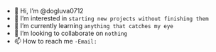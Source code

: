 - 👋 Hi, I’m @dogluva0712
- 👀 I’m interested in ```starting new projects without finishing them```
- 🌱 I’m currently learning ```anything that catches my eye```
- 💞️ I’m looking to collaborate on ```nothing```
- 📫 How to reach me ```-Email:```

<!---
dogluva0712/dogluva0712 is a ✨ special ✨ repository because its `README.md` (this file) appears on your GitHub profile.
You can click the Preview link to take a look at your changes.
--->
